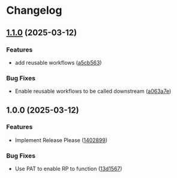 # Changelog

## [1.1.0](https://github.com/mmelodyRTR/mmelody-super-dooper-release-process/compare/v1.0.0...v1.1.0) (2025-03-12)


### Features

* add reusable workflows ([a5cb563](https://github.com/mmelodyRTR/mmelody-super-dooper-release-process/commit/a5cb563b4e141332af4d9ce1140d4a986b039bf6))


### Bug Fixes

* Enable reusable workflows to be called downstream ([a063a7e](https://github.com/mmelodyRTR/mmelody-super-dooper-release-process/commit/a063a7e500ebe6e744e068753af643b5c9ba2189))

## 1.0.0 (2025-03-12)


### Features

* Implement Release Please ([1402899](https://github.com/mmelodyRTR/mmelody-super-dooper-release-process/commit/14028997f5432d0c081136c6bf87c93b4b562c73))


### Bug Fixes

* Use PAT to enable RP to function ([13d1567](https://github.com/mmelodyRTR/mmelody-super-dooper-release-process/commit/13d15679bbd6ac15d3fc5b65f09b2fe9252e3697))
